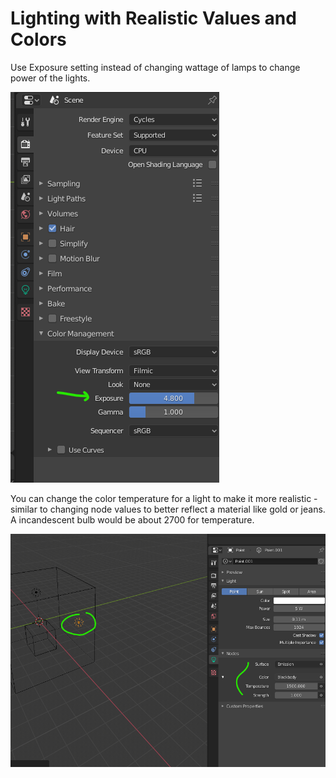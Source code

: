 # Lighting with Realistic Values and Colors

Use Exposure setting instead of changing wattage of lamps to change power of the lights.

![](<../../../.gitbook/assets/image (140).png>)

You can change the color temperature for a light to make it more realistic - similar to changing node values to better reflect a material like gold or jeans. A incandescent bulb would be about 2700 for temperature.

![](<../../../.gitbook/assets/image (141) (1).png>)
